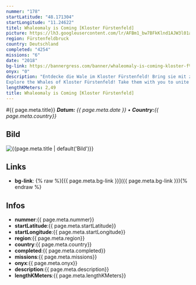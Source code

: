 ```yaml
---
nummer: "178"
startLatitude: "48.171304"
startLongitude: "11.24622"
titel: Whaleomaly is Coming [Kloster Fürstenfeld]
picture: https://lh3.googleusercontent.com/lr/AFBm1_bw7BFkKlnd1AJW3l01aamg_4DZQZ5pYHmUDE_z5hWsDk57cj3WqQ6-6xbwX3lURzsY8uniOkmrQyi023o8i0JOSfewA3kyz7Z3SqLZOgPXGDqM_ZlJxjP_T5qw81jsKzay2-VxLOZDU08_o0kWCV27rqcJhJByoOTF77ZRIpZFV_11pxRtqXdFs6-mweze68sKKeowKf5IYtxyf-YhZn0Dp67IBJ7UDYyWxsLV1FJmn8RqYcjWUQVos9OQ9JaR3ehgEdtVD-mLal_653UJ0mLJdf00_8nUQ10H3dt5iApnrb_oBPAT09C98hLINIktv1XyX7SNrJpxfh5PTKwZovfGfXtY-h_70BKR_2k7jJ_foM79J-9pCA7dcV9i5p8SyV-P9hu-3eFgqltu-wz8noh85u4ChbLcqgrBSs0SGA_WdmiA_kykC4fCvAf0hUl4AzjfphkBvz1dwaIAXJufpbH01CX_40-0r8os_pWGoiKZYWBhIcLL_h_fatN4b3ZY_-4eNRFrmBWO9FMBxdRw1XMlJsplt4dkWTEKeLVxuYhMkmxQgcPOIZzjF881jUhWD0hbri3vHGQdpv53NdwxhP2fO_b5MXLp2nYeCTPh0adLyq7nno6ukEXMwiLOyJ38NdUjaFVFVHrYwl1H-tBr8yZizxjf4QtzT84m0nwnaOxlKjijVUt52KpXB0cpYjrKjXpT__Br6W1aKjh6Tfr-SDtjwP6PExNvzufOFDEhSQuQgto2DsvYjwCrTjoU2nRIJVxc_DOL8cigOGuT-vBZHm-4x26IdHDstQ-jxOTvFSYjJ2K5aXmYpdswLyH66d9mMqyDg1MgWjCjBxpffG8MMH0RXoxzBb-OVVYk
region: Fürstenfeldbruck
country: Deutschland
completed: "4254"
missions: "6"
date: "2018"
bg-link: https://bannergress.com/banner/whaleomaly-is-coming-kloster-f%C3%BCrstenfeld-4826
onyx: "0"
description: "Entdecke die Wale im Kloster Fürstenfeld! Bring sie mit zur Walomalie nach Linz, sie dort zu verbünden!
Explore the Whales of Kloster Fürstenfeld! Take them with you to unite at the Whaleomaly Linz!"
lengthKMeters: 2,49
title: Whaleomaly is Coming [Kloster Fürstenfeld]
---
```


#{{ page.meta.title}}
_**Datum:** {{ page.meta.date }} • **Country:**{{ page.meta.country}}_

## Bild
![{{page.meta.title | default('Bild')}}]({{page.meta.picture}})

## Links
- **bg-link**: {% raw %}[{{ page.meta.bg-link }}]({{ page.meta.bg-link }}){% endraw %}

## Infos
- **nummer**:{{ page.meta.nummer}}
- **startLatitude**:{{ page.meta.startLatitude}}
- **startLongitude**:{{ page.meta.startLongitude}}
- **region**:{{ page.meta.region}}
- **country**:{{ page.meta.country}}
- **completed**:{{ page.meta.completed}}
- **missions**:{{ page.meta.missions}}
- **onyx**:{{ page.meta.onyx}}
- **description**:{{ page.meta.description}}
- **lengthKMeters**:{{ page.meta.lengthKMeters}}


